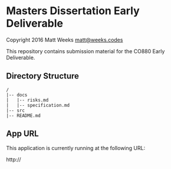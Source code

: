 # Masters Dissertation Early Deliverable

Copyright 2016 Matt Weeks matt@weeks.codes

This repository contains submission material for the CO880 Early Deliverable.

## Directory Structure
```
/
|-- docs
|   |-- risks.md
|   |-- specification.md
|-- src
|-- README.md
```

## App URL

This application is currently running at the following URL:

http://
